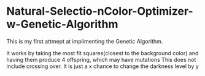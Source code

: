 # Natural-Selectio-nColor-Optimizer-w-Genetic-Algorithm


This is my first attmept at implimenting the Genetic Algorithm.

It works by taking the most fit squares(closest to the background color) and having them produce 4 offspring, which may have mutations
This does not include crossing over.
It is just a x chance to change the darkness level by y
